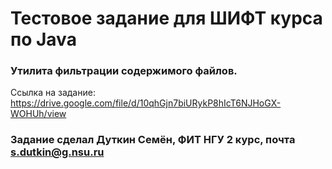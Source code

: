 # Тестовое задание для ШИФТ курса по Java

### Утилита фильтрации содержимого файлов.

Cсылка на задание: https://drive.google.com/file/d/10qhGjn7biURykP8hIcT6NJHoGX-WOHUh/view

### Задание сделал Дуткин Семён, ФИТ НГУ 2 курс, почта s.dutkin@g.nsu.ru